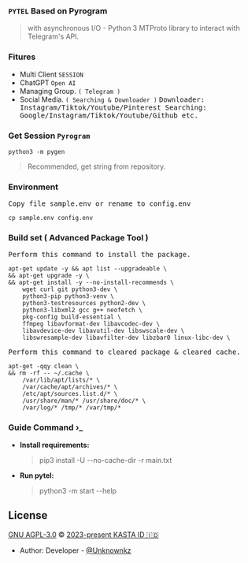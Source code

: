 ### `PYTEL` Based on Pyrogram
> with asynchronous I/O - Python 3 MTProto library to interact with Telegram's API.

### Fitures
  * Multi Client `SESSION`
  * ChatGPT `Open AI`
  * Managing Group. `( Telegram )`
  * Social Media. `( Searching & Downloader )`
      <kbd>
          Downloader:
          Instagram/Tiktok/Youtube/Pinterest
      </kbd>
      <kbd>
          Searching:
          Google/Instagram/Tiktok/Youtube/Github etc.
      </kbd>

### Get Session `Pyrogram`
    python3 -m pygen
   > Recommended, get string from repository.

### Environment
  <kbd>
Copy file sample.env or rename to config.env
  </kbd>

    cp sample.env config.env

### Build set ( Advanced Package Tool )
  <kbd>
Perform this command to install the package.
  </kbd>

    apt-get update -y && apt list --upgradeable \
    && apt-get upgrade -y \
    && apt-get install -y --no-install-recommends \
        wget curl git python3-dev \
        python3-pip python3-venv \
        python3-testresources python2-dev \
        python3-libxml2 gcc g++ neofetch \
        pkg-config build-essential \
        ffmpeg libavformat-dev libavcodec-dev \
        libavdevice-dev libavutil-dev libswscale-dev \
        libswresample-dev libavfilter-dev libzbar0 linux-libc-dev \

  <kbd>
Perform this command to cleared package & cleared cache.
  </kbd>

    apt-get -qqy clean \
    && rm -rf -- ~/.cache \
        /var/lib/apt/lists/* \
        /var/cache/apt/archives/* \
        /etc/apt/sources.list.d/* \
        /usr/share/man/* /usr/share/doc/* \
        /var/log/* /tmp/* /var/tmp/*

### Guide Command ›_
  * <strong>Install requirements:</strong>
    > pip3 install -U --no-cache-dir -r main.txt
  * <strong>Run pytel:</strong>
    > python3 -m start --help

## License
[GNU AGPL-3.0][license] © [2023-present KASTA ID 🇮🇩][kastaid]
  * Author: Developer - [@Unknownkz][unknownkz]

[license]: https://opensource.org/license/agpl-v3/
[kastaid]: https://github.com/kastaid
[unknownkz]: https://github.com/unknownkz
